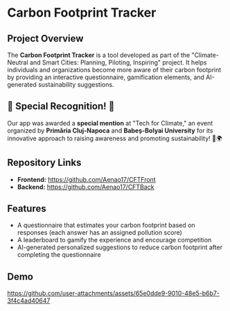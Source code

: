 # Carbon Footprint Tracker

## Project Overview
The **Carbon Footprint Tracker** is a tool developed as part of the "Climate-Neutral and Smart Cities: Planning, Piloting, Inspiring" project. It helps individuals and organizations become more aware of their carbon footprint by providing an interactive questionnaire, gamification elements, and AI-generated sustainability suggestions.

## 🌟 **Special Recognition!** 🌟
Our app was awarded a **special mention** at "Tech for Climate," an event organized by **Primăria Cluj-Napoca** and **Babeș-Bolyai University** for its innovative approach to raising awareness and promoting sustainability! 🎉🌍

## Repository Links
- **Frontend:** https://github.com/Aenao17/CFTFront
- **Backend:** https://github.com/Aenao17/CFTBack

## Features
- A questionnaire that estimates your carbon footprint based on responses (each answer has an assigned pollution score)
- A leaderboard to gamify the experience and encourage competition
- AI-generated personalized suggestions to reduce carbon footprint after completing the questionnaire

## Demo

https://github.com/user-attachments/assets/65e0dde9-9010-48e5-b6b7-3f4c4ad40647

